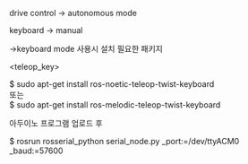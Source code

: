 drive control -> autonomous mode

keyboard -> manual

->keyboard mode 사용시 설치 필요한 패키지

<teleop_key>

$ sudo apt-get install ros-noetic-teleop-twist-keyboard   
또는   
$ sudo apt-get install ros-melodic-teleop-twist-keyboard



<play>
아두이노 프로그램 업로드 후


$ rosrun rosserial_python serial_node.py _port:=/dev/ttyACM0 _baud:=57600

